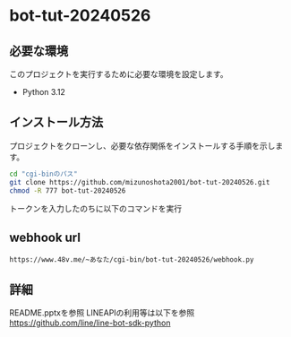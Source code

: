 # bot-tut-20240526

## 必要な環境

このプロジェクトを実行するために必要な環境を設定します。

- Python 3.12

## インストール方法

プロジェクトをクローンし、必要な依存関係をインストールする手順を示します。

```bash
cd "cgi-binのパス"
git clone https://github.com/mizunoshota2001/bot-tut-20240526.git
chmod -R 777 bot-tut-20240526
```

トークンを入力したのちに以下のコマンドを実行

## webhook url
```
https://www.48v.me/~あなた/cgi-bin/bot-tut-20240526/webhook.py
```

## 詳細

README.pptxを参照
LINEAPIの利用等は以下を参照
https://github.com/line/line-bot-sdk-python
